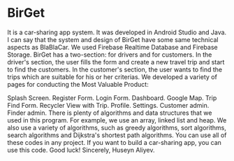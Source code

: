 # BirGet
It is a car-sharing app system. It was developed in Android Studio and Java. I can say that the system and design of BirGet have some same technical aspects as BlaBlaCar. We used Firebase Realtime Database and Firebase Storage. BirGet has a two-section: for drivers and for customers. In the driver's section, the user fills the form and create a new travel trip and start to find the customers. In the customer's section, the user wants to find the trips which are suitable for his or her criterias. We developed a variety of pages for conducting the Most Valuable Product:

Splash Screen.
Register Form.
Login Form.
Dashboard.
Google Map.
Trip Find Form.
Recycler View with Trip.
Profile.
Settings.
Customer admin.
Finder admin.
There is plenty of algorithms and data structures that we used in this program. For example, we use an array, linked list and heap. We also use a variety of algorithms, such as greedy algorithms, sort algorithms, search algorithms and Dijkstra's shortest path algorithms. You can use all of these codes in any project. If you want to build a car-sharing app, you can use this code. Good luck! Sincerely, Huseyn Aliyev.
